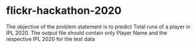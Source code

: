 # flickr-hackathon-2020
The objective of the problem statement is to predict Total runs of a player in IPL 2020. The
output file should contain only Player Name and the respective IPL 2020 for the test data
